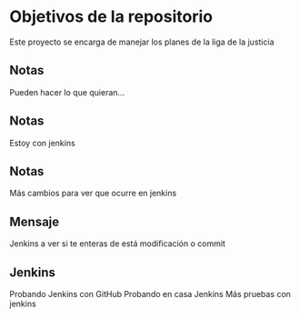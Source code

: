 # Objetivos de la repositorio

Este proyecto se encarga de manejar los planes de la liga de la justicia


## Notas
Pueden hacer lo que quieran...

## Notas
Estoy con jenkins

## Notas
Más cambios para ver que ocurre en jenkins

## Mensaje
Jenkins a ver si te enteras de está modificación o commit

## Jenkins
Probando Jenkins con GitHub
Probando en casa Jenkins
Más pruebas con jenkins
